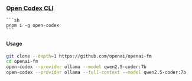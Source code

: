 ### [Open Codex CLI](https://github.com/ymichael/open-codex)

````{tab} ArchWSL
```sh
pnpm i -g open-codex
```
````

#### Usage

```sh
git clone --depth=1 https://github.com/openai/openai-fm
cd openai-fm
open-codex --provider ollama --model qwen2.5-coder:7b
open-codex --provider ollama --full-context --model qwen2.5-coder:7b
```